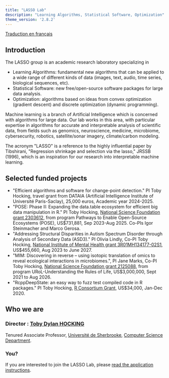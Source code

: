```yaml
---
title: "LASSO Lab"
description: "Learning Algorithms, Statistical Software, Optimization"
theme_version: '2.8.2'
---
```


[Traduction en français](fr)

## Introduction

The LASSO group is an academic research laboratory specializing in

* Learning Algorithms: fundamental new algorithms that can be applied to a wide range of different kinds of data (images, text, audio, time series, biological sequences, etc).
* Statistical Software: new free/open-source software packages for large data analysis.
* Optimization: algorithms based on ideas from convex optimization (gradient descent) and discrete optimization (dynamic programming).

Machine learning is a branch of Artificial Intelligence which is
concerned with algorithms for large data. Our lab works in this area,
with particular expertise in algorithms for accurate and interpretable
analysis of scientific data, from fields such as genomics,
neuroscience, medicine, microbiome, cybersecurity, robotics,
satellite/sonar imagery, climate/carbon modeling.

The acronym "LASSO" is a reference to the highly influential paper by
Tibshirani, "Regression shrinkage and selection via the lasso," JRSSB
(1996), which is an inspiration for our research into interpretable
machine learning.

## Selected funded projects

* "Efficient algorithms and software for change-point detection." PI
  Toby Hocking, travel grant from DATAIA (Artificial Intelligence
  Institute of Université Paris-Saclay), 25,000 euros, Academic year
  2024-2025.
* "POSE: Phase II: Expanding the data.table ecosystem for efficient
  big data manipulation in R." PI Toby Hocking, [National Science
  Foundation grant
  2303612](https://www.nsf.gov/awardsearch/showAward?AWD_ID=2303612),
  from program Pathways to Enable Open-Source Ecosystems (POSE),
  US$731,881, Sep 2023-Aug 2025. Co-PIs Igor Steinmacher and Marco
  Gerosa.
* "Addressing Structural Disparities in Autism Spectrum Disorder
  through Analysis of Secondary Data (ASD3)." PI Olivia Lindly, Co-PI
  Toby Hocking, [National Institute of Mental Health grant
  3R01MH134177-02S1](https://reporter.nih.gov/project-details/11129998),
  US$455,660, Aug 2023 to June 2027.
* "MIM: Discovering in reverse – using isotopic translation of omics
  to reveal ecological interactions in microbiomes.", PI Jane Marks,
  Co-PI Toby Hocking, [National Science Foundation grant 2125088](https://www.nsf.gov/awardsearch/showAward?AWD_ID=2125088), from
  program URoL-Understanding the Rules of Life, US$3,000,000, Sept
  2021 to Aug 2026.
* "RcppDeepState: an easy way to fuzz test compiled code in R
  packages." PI Toby Hocking, [R Consortium Grant](https://r-consortium.org/all-projects/2019-group-2.html#rcppdeepstate-a-simple-way-to-fuzz-test-compiled-code-in-r-packages), US$34,000, Jan-Dec
  2020.

## Who we are

### Director : [Toby Dylan HOCKING](http://tdhock.github.io/)

Tenured Associate Professor, [Université de
  Sherbrooke](https://www.usherbrooke.ca), [Computer Science Department](https://www.usherbrooke.ca/informatique/).

### You?

If you are interested to join the LASSO Lab, please [read the
application
instructions](https://tdhock.github.io/blog/2024/application/).
